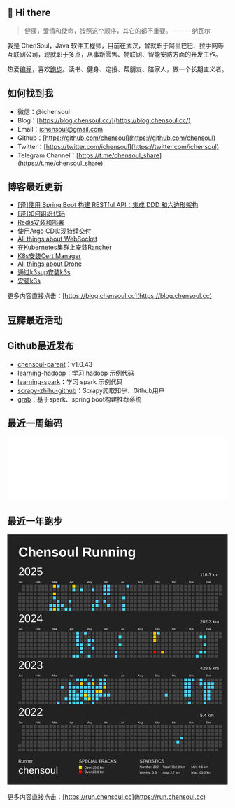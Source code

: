 ## 👋 Hi there

> 健康，爱情和使命，按照这个顺序，其它的都不重要。 ------ 纳瓦尔

我是 ChenSoul，Java 软件工程师，目前在武汉，曾就职于阿里巴巴、拉手网等互联网公司，现就职于多点，从事新零售、物联网、智能安防方面的开发工作。

热爱[编程](https://blog.chensoul.cc/categories/review/)，喜欢[跑步](https://run.chensoul.cc/)。读书、健身、定投、帮朋友、陪家人，做一个长期主义者。

## 如何找到我

- 微信：@ichensoul
- Blog：[https://blog.chensoul.cc/](https://blog.chensoul.cc/)
- Email：[ichensoul@gmail.com](mailto:ichensoul@gmail.com)
- Github：[https://github.com/chensoul](https://github.com/chensoul)
- Twitter：[https://twitter.com/ichensoul](https://twitter.com/ichensoul)
- Telegram Channel：[https://t.me/chensoul_share](https://t.me/chensoul_share)

## 博客最近更新

<!-- blog starts -->
- [[译]使用 Spring Boot 构建 RESTful API：集成 DDD 和六边形架构](https://blog.chensoul.cc/posts/2024/05/30/building-a-restful-api-with-spring-boot-integrating-ddd-and-hexagonal-architecture/)
- [[译]如何组织代码](https://blog.chensoul.cc/posts/2024/05/30/how-to-structure-our-code/)
- [Redis安装和部署](https://blog.chensoul.cc/posts/2024/05/14/redis-install/)
- [使用Argo CD实现持续交付](https://blog.chensoul.cc/posts/2024/05/11/argocd/)
- [All things about WebSocket](https://blog.chensoul.cc/posts/2024/05/10/all-things-about-websocket/)
- [在Kubernetes集群上安装Rancher](https://blog.chensoul.cc/posts/2024/05/10/install-rancher/)
- [K8s安装Cert Manager](https://blog.chensoul.cc/posts/2024/05/10/install-cert-manager/)
- [All things about Drone](https://blog.chensoul.cc/posts/2024/05/09/all-things-about-drone/)
- [通过k3sup安装k3s](https://blog.chensoul.cc/posts/2024/05/09/install-k3s-using-k3sup/)
- [安装k3s](https://blog.chensoul.cc/posts/2024/05/09/install-k3s/)
<!-- blog ends -->

更多内容直接点击：[https://blog.chensoul.cc](https://blog.chensoul.cc)

## 豆瓣最近活动

<!-- douban starts -->

<!-- douban ends -->

## Github最近发布

<!-- recent_releases starts -->
- [chensoul-parent](https://github.com/chensoul/chensoul-parent/releases/tag/v1.0.43)：v1.0.43
- [learning-hadoop](https://github.com/chensoul/learning-hadoop/releases/tag/v0.0.1)：学习 hadoop 示例代码
- [learning-spark](https://github.com/chensoul/learning-spark/releases/tag/v0.0.1)：学习 spark 示例代码
- [scrapy-zhihu-github](https://github.com/chensoul/scrapy-zhihu-github/releases/tag/v0.0.1)：Scrapy爬取知乎、Github用户
- [grab](https://github.com/chensoul/grab/releases/tag/v0.0.1)：基于spark、spring boot构建推荐系统
<!-- recent_releases ends -->

## 最近一周编码

![light](https://raw.githubusercontent.com/chensoul/chensoul/main/images/wakatime_weekly_language_stats.svg#gh-light-mode-only)

## 最近一年跑步

[![light](https://raw.githubusercontent.com/chensoul/running_page/master/assets/github.svg#gh-light-mode-only)](https://run.chensoul.cc)

更多内容直接点击：[https://run.chensoul.cc](https://run.chensoul.cc)
